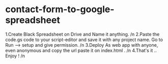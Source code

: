 # contact-form-to-google-spreadsheet

1.Create Black Spreadsheet on Drive and Name it anything. /n
2.Paste the code.gs code to your script-editor and save it with any project name. Go to Run --> setup and give permission. /n
3.Deploy As web app with anyone, even anonymous and copy the url paste it on index.html  <script-url>.  /n
4.That's it .. Enjoy ! /n
 
